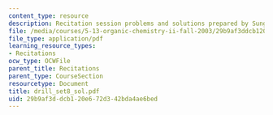 ```yaml
---
content_type: resource
description: Recitation session problems and solutions prepared by Sunghee Son.
file: /media/courses/5-13-organic-chemistry-ii-fall-2003/29b9af3ddcb120e672d342bda4ae6bed_drill_set8_sol.pdf
file_type: application/pdf
learning_resource_types:
- Recitations
ocw_type: OCWFile
parent_title: Recitations
parent_type: CourseSection
resourcetype: Document
title: drill_set8_sol.pdf
uid: 29b9af3d-dcb1-20e6-72d3-42bda4ae6bed
---
```

